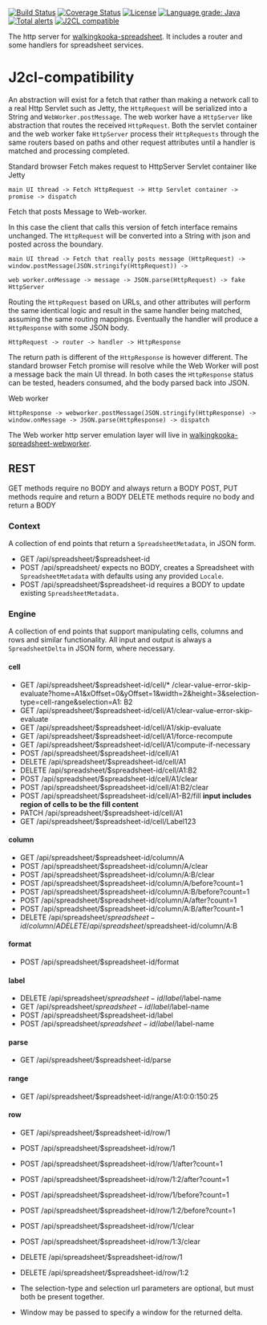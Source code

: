 [![Build Status](https://github.com/mP1/walkingkooka-spreadsheet-server/actions/workflows/build.yaml/badge.svg)](https://github.com/mP1/walkingkooka-spreadsheet-server/actions/workflows/build.yaml/badge.svg)
[![Coverage Status](https://coveralls.io/repos/github/mP1/walkingkooka-spreadsheet-server/badge.svg?branch=master)](https://coveralls.io/repos/github/mP1/walkingkooka-spreadsheet-server?branch=master)
[![License](https://img.shields.io/badge/License-Apache%202.0-blue.svg)](https://opensource.org/licenses/Apache-2.0)
[![Language grade: Java](https://img.shields.io/lgtm/grade/java/g/mP1/walkingkooka-spreadsheet-server.svg?logo=lgtm&logoWidth=18)](https://lgtm.com/projects/g/mP1/walkingkooka-spreadsheet-server/context:java)
[![Total alerts](https://img.shields.io/lgtm/alerts/g/mP1/walkingkooka-spreadsheet-server.svg?logo=lgtm&logoWidth=18)](https://lgtm.com/projects/g/mP1/walkingkooka-spreadsheet-server/alerts/)
[![J2CL compatible](https://img.shields.io/badge/J2CL-compatible-brightgreen.svg)](https://github.com/mP1/j2cl-central)


The http server for [walkingkooka-spreadsheet](https://github.com/mP1/walkingkooka-spreadsheet). It includes a router
and some handlers for spreadsheet services. 



# J2cl-compatibility

An abstraction will exist for a fetch that rather than making a network call to a real Http Servlet such as Jetty,
the `HttpRequest` will be serialized into a String and `WebWorker.postMessage`. The web worker have a `HttpServer` like
abstraction that routes the received `HttpRequest`. Both the servlet container and the web worker fake `HttpServer` process
their `HttpRequests` through the same routers based on paths and other request attributes until a handler is matched
and processing completed.



Standard browser Fetch makes request to HttpServer Servlet container like Jetty

```
main UI thread -> Fetch HttpRequest -> Http Servlet container -> promise -> dispatch
```



Fetch that posts Message to Web-worker.

In this case the client that calls this version of fetch interface remains unchanged. The `HttpRequest` will be converted
into a String with json and posted across the boundary.

```
main UI thread -> Fetch that really posts message (HttpRequest) -> window.postMessage(JSON.stringify(HttpRequest)) ->

web worker.onMessage -> message -> JSON.parse(HttpRequest) -> fake HttpServer
```



Routing the `HttpRequest` based on URLs, and other attributes will perform the same identical logic and result in the same
handler being matched, assuming the same routing mappings. Eventually the handler will produce a `HttpResponse` with some JSON body.

```
HttpRequest -> router -> handler -> HttpResponse
```

The return path is different of the `HttpResponse` is however different. The standard browser Fetch promise will resolve
while the Web Worker will post a message back the main UI thread. In both cases the `HttpResponse` status can be tested, headers
consumed, ahd the body parsed back into JSON.


Web worker
```
HttpResponse -> webworker.postMessage(JSON.stringify(HttpResponse) -> window.onMessage -> JSON.parse(HttpResponse) -> dispatch
```

The Web worker http server emulation layer will live in [walkingkooka-spreadsheet-webworker](https://github.com/mP1/walkingkooka-spreadsheet-webworker).



## REST

GET methods require no BODY and always return a BODY
POST, PUT methods require and return a BODY
DELETE methods require no body and return a BODY



### Context

A collection of end points that return a `SpreadsheetMetadata`, in JSON form.

- GET /api/spreadsheet/$spreadsheet-id
- POST /api/spreadsheet/ expects no BODY, creates a Spreadsheet with `SpreadsheetMetadata` with defaults using any
  provided `Locale`.
- POST /api/spreadsheet/$spreadsheet-id requires a BODY to update existing `SpreadsheetMetadata.`

### Engine

A collection of end points that support manipulating cells, columns and rows and similar functionality. All input and
output is always a `SpreadsheetDelta` in JSON form, where necessary.

#### cell

- GET /api/spreadsheet/$spreadsheet-id/cell/*
  /clear-value-error-skip-evaluate?home=A1&xOffset=0&yOffset=1&width=2&height=3&selection-type=cell-range&selection=A1:
  B2
- GET /api/spreadsheet/$spreadsheet-id/cell/A1/clear-value-error-skip-evaluate
- GET /api/spreadsheet/$spreadsheet-id/cell/A1/skip-evaluate
- GET /api/spreadsheet/$spreadsheet-id/cell/A1/force-recompute
- GET /api/spreadsheet/$spreadsheet-id/cell/A1/compute-if-necessary
- POST /api/spreadsheet/$spreadsheet-id/cell/A1
- DELETE /api/spreadsheet/$spreadsheet-id/cell/A1
- DELETE /api/spreadsheet/$spreadsheet-id/cell/A1:B2
- POST /api/spreadsheet/$spreadsheet-id/cell/A1/clear
- POST /api/spreadsheet/$spreadsheet-id/cell/A1:B2/clear
- POST /api/spreadsheet/$spreadsheet-id/cell/A1-B2/fill **input includes region of cells to be the fill content**
- PATCH /api/spreadsheet/$spreadsheet-id/cell/A1
- GET /api/spreadsheet/$spreadsheet-id/cell/Label123

#### column

- GET /api/spreadsheet/$spreadsheet-id/column/A
- POST /api/spreadsheet/$spreadsheet-id/column/A/clear
- POST /api/spreadsheet/$spreadsheet-id/column/A:B/clear
- POST /api/spreadsheet/$spreadsheet-id/column/A/before?count=1
- POST /api/spreadsheet/$spreadsheet-id/column/A:B/before?count=1
- POST /api/spreadsheet/$spreadsheet-id/column/A/after?count=1
- POST /api/spreadsheet/$spreadsheet-id/column/A:B/after?count=1
- DELETE /api/spreadsheet/$spreadsheet-id/column/A DELETE /api/spreadsheet/$spreadsheet-id/column/A:B

#### format

- POST /api/spreadsheet/$spreadsheet-id/format

#### label

- DELETE /api/spreadsheet/$spreadsheet-id/label/$label-name
- GET /api/spreadsheet/$spreadsheet-id/label/$label-name
- POST /api/spreadsheet/$spreadsheet-id/label
- POST /api/spreadsheet/$spreadsheet-id/label/$label-name

#### parse

- GET /api/spreadsheet/$spreadsheet-id/parse

#### range

- GET /api/spreadsheet/$spreadsheet-id/range/A1:0:0:150:25

#### row

- GET /api/spreadsheet/$spreadsheet-id/row/1
- POST /api/spreadsheet/$spreadsheet-id/row/1
- POST /api/spreadsheet/$spreadsheet-id/row/1/after?count=1
- POST /api/spreadsheet/$spreadsheet-id/row/1:2/after?count=1
- POST /api/spreadsheet/$spreadsheet-id/row/1/before?count=1
- POST /api/spreadsheet/$spreadsheet-id/row/1:2/before?count=1
- POST /api/spreadsheet/$spreadsheet-id/row/1/clear
- POST /api/spreadsheet/$spreadsheet-id/row/1:3/clear
- DELETE /api/spreadsheet/$spreadsheet-id/row/1
- DELETE /api/spreadsheet/$spreadsheet-id/row/1:2


- The selection-type and selection url parameters are optional, but must both be present together.
- Window may be passed to specify a window for the returned delta.
